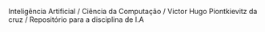 Inteligência Artificial /
Ciência da Computação /
Victor Hugo Piontkievitz da cruz /
Repositório para a disciplina de I.A
